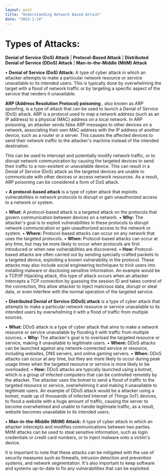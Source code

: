 ```yaml
---
layout: post
title: "Understanding Network Based Attack"
date: "2023-1-24"
---
```


# Types of Attacks:
**Denial of Service (DoS) Attack** |
**Protocol-Based Attack** |
**Distributed Denial of Service (DDoS) Attack** |
**Man-in-the-Middle (MitM) Attack** 


• **Denial of Service (DoS) Attack:** A type of cyber attack in which an attacker attempts to make a particular network resource or service unavailable to its intended users. This is typically done by overwhelming the target with a flood of network traffic or by targeting a specific aspect of the service that renders it unavailable.
		
   **ARP (Address Resolution Protocol) poisoning** , also known as ARP spoofing, is a type of attack that can be used to launch a Denial of Service (DoS) attack. ARP is a protocol used to map a network address (such as an IP address) to a physical (MAC) address on a local network. In ARP poisoning, an attacker sends false ARP messages to other devices on a network, associating their own MAC address with the IP address of another device, such as a router or a server. This causes the affected devices to send their network traffic to the attacker's machine instead of the intended destination.
		
   This can be used to intercept and potentially modify network traffic, or to disrupt network communication by causing the targeted devices to send their traffic to a non-existent or unavailable device. This can result in a Denial of Service (DoS) attack as the targeted devices are unable to communicate with other devices or access network resources. As a result, ARP poisoning can be considered a form of DoS attack.

• **A protocol-based attack** is a type of cyber attack that exploits vulnerabilities in network protocols to disrupt or gain unauthorized access to a network or system.

• **What:** A protocol-based attack is a targeted attack on the protocols that govern communication between devices on a network.
• **Why:** The attacker's goal is to exploit vulnerabilities in these protocols to disrupt network communication or gain unauthorized access to the network or system.
• **Where:** Protocol-based attacks can occur on any network that uses the targeted protocols.
• **When:** Protocol-based attacks can occur at any time, but may be more likely to occur when protocols are first introduced or when new vulnerabilities are discovered.
• **How:** Protocol-based attacks are often carried out by sending specially crafted packets to a targeted device, exploiting a known vulnerability in the protocol. These attacks may also include social engineering techniques to trick users into installing malware or disclosing sensitive information.
An example would be a TCP/IP Hijacking attack, this type of attack occurs when an attacker intercepts a TCP connection by guessing the session ID and takes control of the connection, this allow attacker to inject malicious data, disrupt or steal data, or even interfere with the normal operation of the targeted service.
  
• **Distributed Denial of Service (DDoS) attack** is a type of cyber attack that attempts to make a particular network resource or service unavailable to its intended users by overwhelming it with a flood of traffic from multiple sources.

• **What:** DDoS attack is a type of cyber attack that aims to make a network resource or service unavailable by flooding it with traffic from multiple sources.
• **Why:** The attacker's goal is to overload the targeted resource or service, making it unavailable to legitimate users.
• **Where:** DDoS attacks can be launched against any network-connected service or resource, including websites, DNS servers, and online gaming servers.
• **When:** DDoS attacks can occur at any time, but they are more likely to occur during peak usage times when the targeted resource or service is more likely to be overloaded.
• **How:** DDoS attacks are typically launched using a botnet, which is a group of infected computers that can be controlled remotely by the attacker. The attacker uses the botnet to send a flood of traffic to the targeted resource or service, overwhelming it and making it unavailable to legitimate users.
An example of DDoS attack would be a attacker using a botnet, made up of thousands of infected Internet of Things (IoT) devices, to flood a website with a huge amount of traffic, causing the server to become overwhelmed and unable to handle legitimate traffic, as a result, website becomes unavailable to its intended users.
  
• **Man-in-the-Middle (MitM) Attack:** A type of cyber attack in which an attacker intercepts and modifies communications between two parties. MitM attacks can be used to steal sensitive information, such as login credentials or credit card numbers, or to inject malware onto a victim's device.
  
It is important to note that these attacks can be mitigated with the use of security measures such as firewalls, intrusion detection and prevention systems, and network segmentation. It's also important to keep software and systems up-to-date to fix any vulnerabilities that can be exploited.

